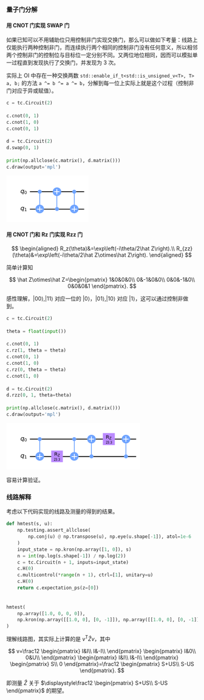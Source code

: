 ### 量子门分解
#### 用 CNOT 门实现 SWAP 门

如果已知可以不用辅助位只用控制非门实现交换门，那么可以做如下考量：线路上仅能执行两种控制非门，而连续执行两个相同的控制非门没有任何意义，所以相邻两个控制非门的控制位与目标位一定分别不同。又两位地位相同，因而可以模拟单一过程直到发现执行了交换门，并发现为 3 次。

实际上 OI 中存在一种交换两数 `std::enable_if_t<std::is_unsigned_v<T>, T> a, b;` 的方法 `a ^= b ^= a ^= b`，分解到每一位上实际上就是这个过程（控制非门对应于异或赋值）。

```python
c = tc.Circuit(2)

c.cnot(0, 1)
c.cnot(1, 0)
c.cnot(0, 1)

d = tc.Circuit(2)
d.swap(0, 1)

print(np.allclose(c.matrix(), d.matrix()))
c.draw(output='mpl')
```

![](./swap_by_cnot.png)

#### 用 CNOT 门和 Rz 门实现 Rzz 门

$$
\begin{aligned}
R_z(\theta)&=\exp\left(-i\theta/2\hat Z\right).\\
R_{zz}(\theta)&=\exp\left(-i\theta/2\hat Z\otimes\hat Z\right).
\end{aligned}
$$

简单计算知

$$
\hat Z\otimes\hat Z=\begin{pmatrix}
1&0&0&0\\
0&-1&0&0\\
0&0&-1&0\\
0&0&0&1
\end{pmatrix}.
$$

感性理解，$|00\rangle,|11\rangle$ 对应一位的 $|0\rangle$，$|01\rangle,|10\rangle$ 对应 $|1\rangle$，这可以通过控制非做到。

```python
c = tc.Circuit(2)

theta = float(input())

c.cnot(0, 1)
c.rz(1, theta = theta)
c.cnot(0, 1)
c.cnot(1, 0)
c.rz(0, theta = theta)
c.cnot(1, 0)

d = tc.Circuit(2)
d.rzz(0, 1, theta=theta)

print(np.allclose(c.matrix(), d.matrix()))
c.draw(output='mpl')
```

![](./rzz_by_cnot_rz.png)

容易计算验证。

### 线路解释

考虑以下代码实现的线路及测量的得到的结果。

```python
def hmtest(s, u):
    np.testing.assert_allclose(
        np.conj(u) @ np.transpose(u), np.eye(u.shape[-1]), atol=1e-6
    )
    input_state = np.kron(np.array([1, 0]), s)
    n = int(np.log(s.shape[-1]) / np.log(2))
    c = tc.Circuit(n + 1, inputs=input_state)
    c.H(0)
    c.multicontrol(*range(n + 1), ctrl=[1], unitary=u)
    c.H(0)
    return c.expectation_ps(z=[0])


hmtest(
    np.array([1.0, 0, 0, 0]),
    np.kron(np.array([[1.0, 0], [0, -1]]), np.array([[1.0, 0], [0, -1]])),
)
```

理解线路图，其实际上计算的是 $v^{\mathsf T}\hat Zv$，其中

$$
v=\frac12
\begin{pmatrix}
I&I\\
I&-I\\
\end{pmatrix}
\begin{pmatrix}
I&0\\
0&U\\
\end{pmatrix}
\begin{pmatrix}
I&I\\
I&-I\\
\end{pmatrix}
\begin{pmatrix}
S\\
0
\end{pmatrix}=\frac12
\begin{pmatrix}
S+US\\
S-US
\end{pmatrix}.
$$

即测量 $\hat Z$ 关于 $\displaystyle\frac12
\begin{pmatrix}
S+US\\
S-US
\end{pmatrix}$ 的期望。